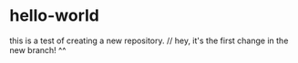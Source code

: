 # hello-world
this is a test of creating a new repository.
// hey, it's the first change in the new branch! ^^
